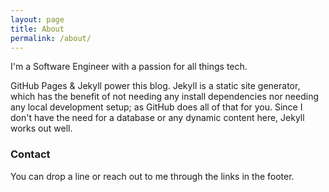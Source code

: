 ```yaml
---
layout: page
title: About
permalink: /about/
---
```


I'm a Software Engineer with a passion for all things tech.

GitHub Pages & Jekyll power this blog. Jekyll is a static site generator, which has the benefit of not needing any install dependencies nor needing any local development setup; as GitHub does all of that for you. Since I don't have the need for a database or any dynamic content here, Jekyll works out well.

### Contact

You can drop a line or reach out to me through the links in the footer.
